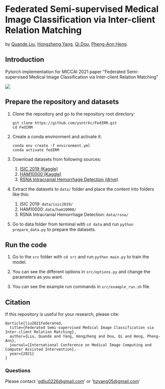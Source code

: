 # Federated Semi-supervised Medical Image Classification via Inter-client Relation Matching
by [Quande Liu](https://github.com/liuquande), [Hongzheng Yang](https://github.com/HongZhengYang), [Qi Dou](http://www.cse.cuhk.edu.hk/~qdou/), [Pheng-Ann Heng](http://www.cse.cuhk.edu.hk/~pheng/).

## Introduction

Pytorch implementation for MICCAI 2021 paper "Federated Semi-supervised Medical Image Classification via Inter-client Relation Matching"

![](figure/miccai2021_fedirm.png)
## Prepare the repository and datasets
1. Clone the repository and go to the repository root directory:

       git clone https://github.com/ysntrkc/FedIRM.git
       cd FedIRM

2. Create a conda environment and activate it:

       conda env create -f environment.yml
       conda activate fedIRM

3. Download datasets from following sources:
   1. [ISIC 2019 (Kaggle)](https://www.kaggle.com/datasets/andrewmvd/isic-2019)
   2. [HAM10000 (Kaggle)](https://www.kaggle.com/kmader/skin-cancer-mnist-ham10000)
   3. [RSNA Intracranial Hemorrhage Detection (drive)](https://drive.google.com/drive/folders/1bhe_0KvdxEli7-6ZrQ9ahaDPpSnvF4UW?usp=share_link)

4. Extract the datasets to `data/` folder and place the content into folders like this:
   1. ISIC 2019: `data/isic2019/`
   2. HAM10000: `data/ham10000/`
   3. RSNA Intracranial Hemorrhage Detection: `data/rsna/`

5. Go to data folder from terminal with `cd data` and run `python prepare_data.py` to prepare the datasets.

## Run the code
1. Go to the `src` folder with `cd src` and run `python main.py` to train the model.

2. You can see the different options in `src/options.py` and change the parameters as you want.

3. You can see the example run commands in `src/example_run.sh` file.

## Citation

If this repository is useful for your research, please cite:

    @article{liu2021federated,
      title={Federated Semi-supervised Medical Image Classification via Inter-client Relation Matching},
      author={Liu, Quande and Yang, Hongzheng and Dou, Qi and Heng, Pheng-Ann},
      journal={International Conference on Medical Image Computing and Computer Assisted Intervention},
      year={2021}
    }

### Questions

Please contact 'qdliu0226@gmail.com' or 'hzyang05@gmail.com'
